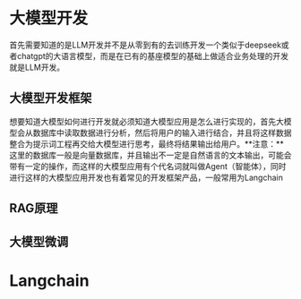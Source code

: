 # 大模型开发

首先需要知道的是LLM开发并不是从零到有的去训练开发一个类似于deepseek或者chatgpt的大语言模型，而是在已有的基座模型的基础上做适合业务处理的开发就是LLM开发。

## 大模型开发框架

想要知道大模型如何进行开发就必须知道大模型应用是怎么进行实现的，首先大模型会从数据库中读取数据进行分析，然后将用户的输入进行结合，并且将这样数据整合为提示词工程再交给大模型进行思考，最终将结果输出给用户。**注意：**这里的数据库一般是向量数据库，并且输出不一定是自然语言的文本输出，可能会带有一定的操作，而这样的大模型应用有个代名词就叫做Agent（智能体），同时进行这样的大模型应用开发也有着常见的开发框架产品，一般常用为Langchain

## RAG原理



## 大模型微调



# Langchain